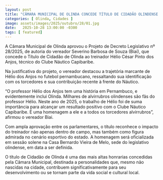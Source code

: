 ```yaml
---
layout: post
title: "CÂMARA MUNICIPAL DE OLINDA CONCEDE TÍTULO DE CIDADÃO OLINDENSE AO TÉCNICO HÉLIO DOS ANJOS"
categories: [ Olinda, Cidades ]
image: assets/images/2025/outubro/28/01.jpg
date:   2025-10-28 13:00:00 -0300
tags: [ featured]
---
```

A Câmara Municipal de Olinda aprovou o Projeto de Decreto Legislativo nº 28/2025, de autoria do vereador Severino Barbosa de Souza (Biai), que concede o Título de Cidadão de Olinda ao treinador Hélio César Pinto dos Anjos, técnico do Clube Náutico Capibaribe.

Na justificativa do projeto, o vereador destacou a trajetória marcante de Hélio dos Anjos no futebol pernambucano, ressaltando sua identificação com os torcedores e sua contribuição recente à frente do Náutico.

“O professor Hélio dos Anjos tem uma história em Pernambuco, e evidentemente inclui Olinda. Milhares de alvirrubros olindenses são fãs do professor Hélio. Neste ano de 2025, o trabalho de Hélio foi de suma importância para alcançar um resultado positivo com o Clube Náutico Capibaribe. É uma homenagem a ele e a todos os torcedores alvirrubros”, afirmou o vereador Biai.

Com ampla aprovação entre os parlamentares, o título reconhece o impacto do treinador não apenas dentro de campo, mas também como figura admirada no cenário esportivo do estado.
A homenagem será oficializada em sessão solene na Casa Bernardo Vieira de Melo, sede do legislativo olindense, em data a ser definida.

O título de Cidadão de Olinda é uma das mais altas honrarias concedidas pela Câmara Municipal, destinada a personalidades que, mesmo não nascidas na cidade, contribuem significativamente para seu desenvolvimento ou se tornam parte da vida social e cultural local.
